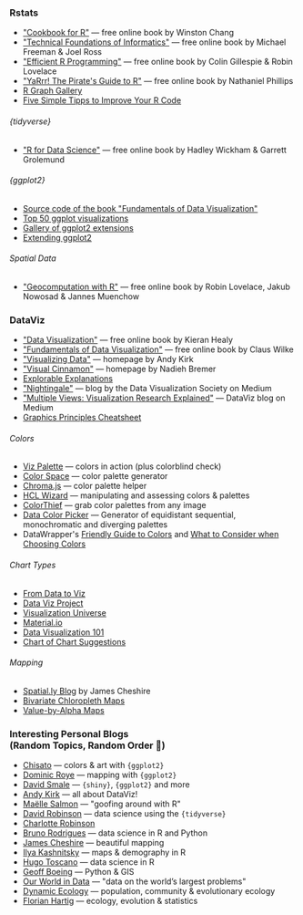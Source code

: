 ### Rstats

-   ["Cookbook for R"](http://www.cookbook-r.com/) — free online book by
    Winston Chang
-   ["Technical Foundations of Informatics"](https://info201.github.io/)
    — free online book by Michael Freeman & Joel Ross
-   ["Efficient R
    Programming"](https://bookdown.org/csgillespie/efficientR/) — free
    online book by Colin Gillespie & Robin Lovelace
-   ["YaRrr! The Pirate's Guide to
    R"](https://bookdown.org/ndphillips/YaRrr/) — free online book by
    Nathaniel Phillips
-   [R Graph Gallery](https://www.r-graph-gallery.com/)
-   [Five Simple Tipps to Improve Your R
    Code](https://drsimonj.svbtle.com/five-simple-tricks-to-improve-your-r-code)

###### {tidyverse}

-   ["R for Data Science"](https://r4ds.had.co.nz/) — free online book
    by Hadley Wickham & Garrett Grolemund

###### {ggplot2}

-   [Source code of the book "Fundamentals of Data
    Visualization"](https://github.com/clauswilke/dataviz)
-   [Top 50 ggplot
    visualizations](http://r-statistics.co/Top50-Ggplot2-Visualizations-MasterList-R-Code.html)
-   [Gallery of ggplot2
    extensions](http://www.ggplot2-exts.org/gallery/)
-   [Extending
    ggplot2](https://cran.r-project.org/web/packages/ggplot2/vignettes/extending-ggplot2.html)

###### Spatial Data

-   ["Geocomputation with
    R"](https://geocompr.robinlovelace.net/index.html) — free online
    book by Robin Lovelace, Jakub Nowosad & Jannes Muenchow

### DataViz

-   ["Data Visualization"](http://socviz.co/) — free online book by
    Kieran Healy  
-   ["Fundamentals of Data
    Visualization"](https://serialmentor.com/dataviz/) — free online
    book by Claus Wilke
-   ["Visualizing Data"](http://www.visualisingdata.com/) — homepage by
    Andy Kirk
-   ["Visual Cinnamon"](https://www.visualcinnamon.com/) — homepage by
    Nadieh Bremer
-   [Explorable Explanations](https://explorabl.es/)
-   ["Nightingale"](https://medium.com/nightingale) — blog by the Data
    Visualization Society on Medium
-   ["Multiple Views: Visualization Research
    Explained"](https://medium.com/multiple-views-visualization-research-explained)
    — DataViz blog on Medium
-   [Graphics Principles
    Cheatsheet](https://graphicsprinciples.github.io/)

###### Colors

-   [Viz
    Palette](https://projects.susielu.com/viz-palette?colors=%5B%22#ffd700%22,%22#ffb14e%22,%22#fa8775%22,%22#ea5f94%22,%22#cd34b5%22,%22#9d02d7%22,%22#0000ff%22%5D&backgroundColor=%22white%22&fontColor=%22black%22&mode=%22normal%22)
    — colors in action (plus colorblind check)
-   [Color Space](https://mycolor.space/) — color palette generator
-   [Chroma.js](https://gka.github.io/palettes/#/9%7Cs%7C00429d,96ffea,ffffe0%7Cffffe0,ff005e,93003a%7C1%7C1)
    — color palette helper
-   [HCL Wizard](http://hclwizard.org/) — manipulating and assessing
    colors & palettes
-   [ColorThief](https://lokeshdhakar.com/projects/color-thief/) — grab
    color palettes from any image
-   [Data Color
    Picker](https://learnui.design/tools/data-color-picker.html) —
    Generator of equidistant sequential, monochromatic and diverging
    palettes
-   DataWrapper's [Friendly Guide to
    Colors](https://blog.datawrapper.de/colorguide/) and [What to
    Consider when Choosing Colors](https://blog.datawrapper.de/colors/)

###### Chart Types

-   [From Data to Viz](https://www.data-to-viz.com/)
-   [Data Viz Project](https://datavizproject.com/)
-   [Visualization Universe](http://visualizationuniverse.com/charts/)
-   [Material.io](https://material.io/design/communication/data-visualization.html)
-   [Data Visualization
    101](https://blog.hubspot.com/marketing/types-of-graphs-for-data-visualization)
-   [Chart of Chart
    Suggestions](https://extremepresentation.typepad.com/files/choosing-a-good-chart-09.pdf)

###### Mapping

-   [Spatial.ly Blog](http://spatial.ly/) by James Cheshire
-   [Bivariate Chloropleth
    Maps](http://www.joshuastevens.net/cartography/make-a-bivariate-choropleth-map/)
-   [Value-by-Alpha
    Maps](http://andywoodruff.com/blog/value-by-alpha-maps/)

### Interesting Personal Blogs<br>(Random Topics, Random Order 🤷)

-   [Chisato](https://chichacha.netlify.com/) — colors & art with
    `{ggplot2}`
-   [Dominic Roye](https://dominicroye.github.io/en/) — mapping with
    `{ggplot2}`
-   [David Smale](https://davidsmale.netlify.com/) — `{shiny}`,
    `{ggplot2}` and more
-   [Andy Kirk](https://www.visualisingdata.com/blog/) — all about
    DataViz!
-   [Maëlle Salmon](https://masalmon.eu/) — "goofing around with R"
-   [David Robinson](http://varianceexplained.org/) — data science using
    the `{tidyverse}`
-   [Charlotte Robinson](https://robinsones.github.io/)
-   [Bruno Rodrigues](https://www.brodrigues.co/) — data science in R
    and Python
-   [James Cheshire](https://spatial.ly/) — beautiful mapping
-   [Ilya Kashnitsky](https://ikashnitsky.github.io/) — maps &
    demography in R
-   [Hugo Toscano](https://toscano84.github.io/) — data science in R
-   [Geoff Boeing](https://geoffboeing.com) — Python & GIS
-   [Our World in Data](https://ourworldindata.org/blog) — "data on the
    world’s largest problems"
-   [Dynamic Ecology](https://dynamicecology.wordpress.com/) —
    population, community & evolutionary ecology
-   [Florian Hartig](https://theoreticalecology.wordpress.com/) —
    ecology, evolution & statistics
